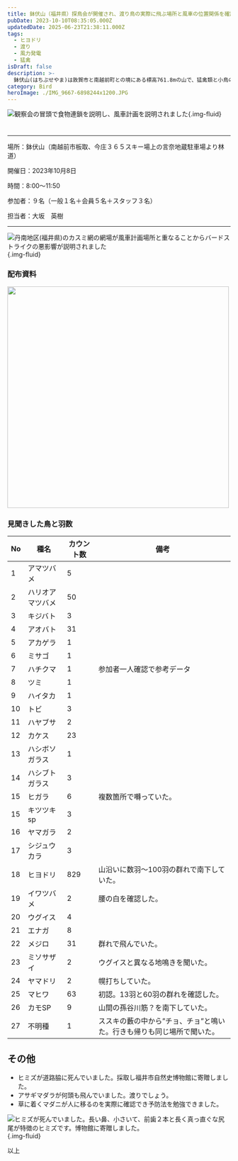 ```yaml
---
title: 鉢伏山（福井県）探鳥会が開催され、渡り鳥の実際に飛ぶ場所と風車の位置関係を確認でき風発の悪影響を体感できた会となりました
pubDate: 2023-10-10T08:35:05.000Z
updatedDate: 2025-06-23T21:38:11.000Z
tags:
  - ヒヨドリ
  - 渡り
  - 風力発電
  - 猛禽
isDraft: false
description: >-
  鉢伏山(はちぶせやま)は敦賀市と南越前町との境にある標高761.8mの山で、猛禽類と小鳥の秋の渡りを見る探鳥会でした。ヒヨドリ829羽、ハリオアマツバメ50羽、アオバト31羽、メジロ31羽、カケス23羽、カモSPなどが山塊上空を飛んでいました。当地は日本最大級の風車が８０基建つ計画があり、渡り鳥の飛行ルートと風車の計画地が重なることから、その影響の大きさを実感し、鉢伏山の自然を満喫する機会となりました。
category: Bird
heroImage: ./IMG_9667-6898244x1200.JPG
---
```




![観察会の冒頭で食物連鎖を説明し、風車計画を説明されました](https://object-storage.tyo2.conoha.io/v1/nc_938a9d00d6004f1390c354d4a15ef25b/blog-astro-assets/blog-images/4363FA5BA02040BBAA417794F5D949B8/IMG_9667-6898244x1200.JPG){.img-fluid}

# 

---

場所：鉢伏山（南越前市板取、今庄３６５スキー場上の言奈地蔵駐車場より林道）

開催日：2023年10月8日

時間：8:00〜11:50

参加者：９名（一般１名＋会員５名＋スタッフ３名）

担当者：大坂　英樹

---





![丹南地区(福井県)のカスミ網の網場が風車計画場所と重なることからバードストライクの悪影響が説明されました](https://object-storage.tyo2.conoha.io/v1/nc_938a9d00d6004f1390c354d4a15ef25b/blog-astro-assets/blog-images/4363FA5BA02040BBAA417794F5D949B8/IMG_9672x1200.JPG){.img-fluid}





### 配布資料

<a href="/data/blog_contents/posts/4363FA5BA02040BBAA417794F5D949B8/231008_鉢伏山探鳥会参考資料.pdf">

<img src="https://object-storage.tyo2.conoha.io/v1/nc_938a9d00d6004f1390c354d4a15ef25b/blog-astro-assets/blog-images/4363FA5BA02040BBAA417794F5D949B8/配布資料_imagex1200.png" width="500px;" class="d-block mx-auto"></img>


</a>








### 見聞きした鳥と羽数

| No   | 種名             | カウント数 | 備考                                                         |
| ---- | ---------------- | ---------- | ------------------------------------------------------------ |
| 1    | アマツバメ       | 5          |                                                              |
| 2    | ハリオアマツバメ | 50         |                                                              |
| 3    | キジバト         | 3          |                                                              |
| 4    | アオバト         | 31         |                                                              |
| 5    | アカゲラ         | 1          |                                                              |
| 6    | ミサゴ           | 1          |                                                              |
| 7    | ハチクマ         | 1          | 参加者一人確認で参考データ                                   |
| 8    | ツミ             | 1          |                                                              |
| 9    | ハイタカ         | 1          |                                                              |
| 10   | トビ             | 3          |                                                              |
| 11   | ハヤブサ         | 2          |                                                              |
| 12   | カケス           | 23         |                                                              |
| 13   | ハシボソガラス   | 1          |                                                              |
| 14   | ハシブトガラス   | 3          |                                                              |
| 15   | ヒガラ           | 6          | 複数箇所で囀っていた。                                       |
| 15   | キツツキsp       | 3          |                                                              |
| 16   | ヤマガラ         | 2          |                                                              |
| 17   | シジュウカラ     | 3          |                                                              |
| 18   | ヒヨドリ         | 829        | 山沿いに数羽〜100羽の群れで南下していた。                    |
| 19   | イワツバメ       | 2          | 腰の白を確認した。                                           |
| 20   | ウグイス         | 4          |                                                              |
| 21   | エナガ           | 8          |                                                              |
| 22   | メジロ           | 31         | 群れで飛んでいた。                                           |
| 23   | ミソサザイ       | 2          | ウグイスと異なる地鳴きを聞いた。                             |
| 24   | ヤマドリ         | 2          | 幌打ちしていた。                                             |
| 25   | マヒワ           | 63         | 初認。13羽と60羽の群れを確認した。                           |
| 26   | カモSP           | 9          | 山間の孫谷川筋？を南下していた。                             |
| 27   | 不明種           | 1          | ススキの藪の中から”チョ、チョ”と鳴いた。行きも帰りも同じ場所で聞いた。 |



## その他

- ヒミズが道路脇に死んでいました。採取し福井市自然史博物館に寄贈しました。
- アサギマダラが何頭も飛んでいました。渡りでしょう。
- 草に着くマダニが人に移るのを実際に確認でき予防法を勉強できました。







![ヒミズが死んでいました。長い鼻、小さいて、前歯２本と長く真っ直ぐな尻尾が特徴のヒミズです。博物館に寄贈しました。](https://object-storage.tyo2.conoha.io/v1/nc_938a9d00d6004f1390c354d4a15ef25b/blog-astro-assets/blog-images/4363FA5BA02040BBAA417794F5D949B8/IMG_9674x1200.JPG){.img-fluid}





以上
